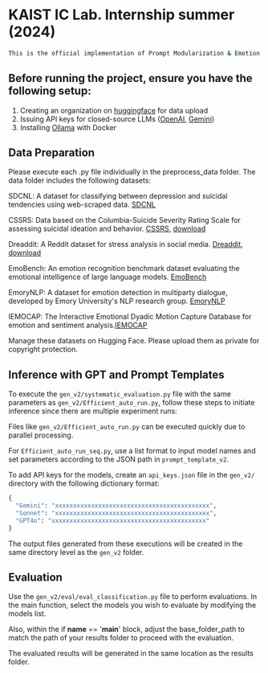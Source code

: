 # KAIST IC Lab. Internship summer (2024)

```bash
This is the official implementation of Prompt Modularization & Emotion Recognition with LLM, conducted during the KAIST IC Lab Internship Summer 2024.
```

## Before running the project, ensure you have the following setup:

1. Creating an organization on [huggingface](https://huggingface.co/) for data upload
2. Issuing API keys for closed-source LLMs ([OpenAI](https://platform.openai.com/docs/overview), [Gemini](https://ai.google.dev/gemini-api/docs/api-key))
3. Installing [Ollama](https://github.com/ollama/ollama) with Docker

## Data Preparation

Please execute each .py file individually in the preprocess_data folder. The data folder includes the following datasets:

SDCNL: A dataset for classifying between depression and suicidal tendencies using web-scraped data. [SDCNL](https://github.com/ayaanzhaque/SDCNL)

CSSRS: Data based on the Columbia-Suicide Severity Rating Scale for assessing suicidal ideation and behavior. [CSSRS](https://paperswithcode.com/dataset/reddit-c-ssrs), [download](https://www.kaggle.com/datasets/thedevastator/c-ssrs-labeled-suicidality-in-500-anonymized-red) 

Dreaddit: A Reddit dataset for stress analysis in social media. [Dreaddit](https://arxiv.org/abs/1911.00133), [download](https://www.kaggle.com/datasets/monishakant/dataset-for-stress-analysis-in-social-media)

EmoBench: An emotion recognition benchmark dataset evaluating the emotional intelligence of large language models. [EmoBench](https://github.com/Sahandfer/EmoBench)

EmoryNLP: A dataset for emotion detection in multiparty dialogue, developed by Emory University's NLP research group. [EmoryNLP](https://github.com/emorynlp/emotion-detection)

IEMOCAP: The Interactive Emotional Dyadic Motion Capture Database for emotion and sentiment analysis.[IEMOCAP](https://paperswithcode.com/dataset/iemocap)

Manage these datasets on Hugging Face. Please upload them as private for copyright protection.

## Inference with GPT and Prompt Templates

To execute the `gen_v2/systematic_evaluation.py` file with the same parameters as `gen_v2/Efficient_auto_run.py`, follow these steps to initiate inference since there are multiple experiment runs:

Files like `gen_v2/Efficient_auto_run.py` can be executed quickly due to parallel processing.

For `Efficient_auto_run_seq.py`, use a list format to input model names and set parameters according to the JSON path in `prompt_template_v2`.

To add API keys for the models, create an `api_keys.json` file in the `gen_v2/` directory with the following dictionary format:

```python
{
  "Gemini": "xxxxxxxxxxxxxxxxxxxxxxxxxxxxxxxxxxxxxxxxxxx",
  "Sonnet": "xxxxxxxxxxxxxxxxxxxxxxxxxxxxxxxxxxxxxxxxxxx",
  "GPT4o": "xxxxxxxxxxxxxxxxxxxxxxxxxxxxxxxxxxxxxxxxxxx"
}
```
The output files generated from these executions will be created in the same directory level as the `gen_v2` folder.

## Evaluation

Use the `gen_v2/eval/eval_classification.py` file to perform evaluations. In the main function, select the models you wish to evaluate by modifying the models list. 

Also, within the if __name__ == '__main__' block, adjust the base_folder_path to match the path of your results folder to proceed with the evaluation.

The evaluated results will be generated in the same location as the results folder.

